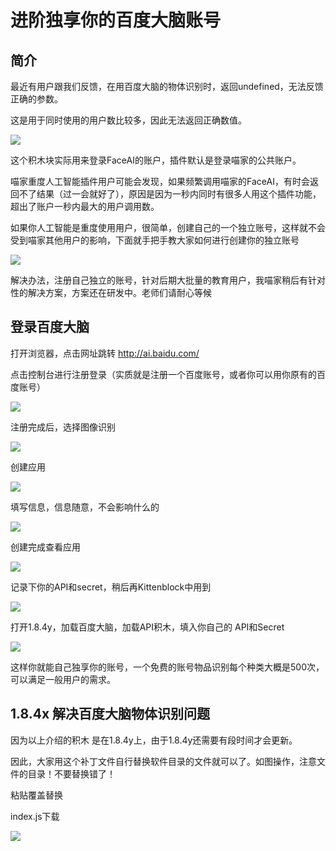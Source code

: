 # 进阶独享你的百度大脑账号

## 简介

最近有用户跟我们反馈，在用百度大脑的物体识别时，返回undefined，无法反馈正确的参数。

这是用于同时使用的用户数比较多，因此无法返回正确数值。

![](API_baidu/API_baidu01.png)

这个积木块实际用来登录FaceAI的账户，插件默认是登录喵家的公共账户。

喵家重度人工智能插件用户可能会发现，如果频繁调用喵家的FaceAI，有时会返回不了结果（过一会就好了），原因是因为一秒内同时有很多人用这个插件功能，超出了账户一秒内最大的用户调用数。

如果你人工智能是重度使用用户，很简单，创建自己的一个独立账号，这样就不会受到喵家其他用户的影响，下面就手把手教大家如何进行创建你的独立账号

![](API/06.png)



解决办法，注册自己独立的账号，针对后期大批量的教育用户，我喵家稍后有针对性的解决方案，方案还在研发中。老师们请耐心等候



## 登录百度大脑

打开浏览器，点击网址跳转 http://ai.baidu.com/

点击控制台进行注册登录（实质就是注册一个百度账号，或者你可以用你原有的百度账号）

![](API_baidu/API_baidu02.png)



注册完成后，选择图像识别

![](API_baidu/API_baidu03.png)



创建应用

![](API_baidu/API_baidu04.png)



填写信息，信息随意，不会影响什么的

![](API_baidu/API_baidu05.png)



创建完成查看应用

![](API_baidu/API_baidu07.png)

记录下你的API和secret，稍后再Kittenblock中用到

![](API_baidu/API_baidu06.png)



打开1.8.4y，加载百度大脑，加载API积木，填入你自己的 API和Secret

![](API_baidu/API_baidu08.png)



这样你就能自己独享你的账号，一个免费的账号物品识别每个种类大概是500次，可以满足一般用户的需求。



## 1.8.4x 解决百度大脑物体识别问题

因为以上介绍的积木 是在1.8.4y上，由于1.8.4y还需要有段时间才会更新。

因此，大家用这个补丁文件自行替换软件目录的文件就可以了。如图操作，注意文件的目录！不要替换错了！

粘贴覆盖替换

index.js下载

![](API_baidu/API_baidu09.png)